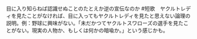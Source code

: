 目に入り知らねば認識せぬことのたとえか逆の宣伝なのか #短歌　ヤクルトレディを見たことがなければ、目に入ってもヤクルトレディを見たと思えない論理の説明。例：野球に興味がない。「未だかつてヤクルトスワローズの選手を見たことがない。現実の人物か、もしくは何かの暗喩か。」という感じかも。
